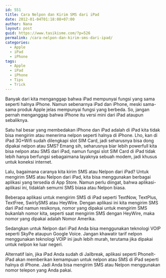 ```yaml
---
id: 551
title: Cara Nelpon dan Kirim SMS dari iPad
date: 2012-01-04T01:18:08+07:00
author: Nana
layout: post
guid: https://www.tasikisme.com/?p=526
permalink: /cara-nelpon-dan-kirim-sms-dari-ipad/
categories:
  - Apple
  - iPad
  - iPhone
tags:
  - Apple
  - iPad
  - iPhone
  - Tips
  - Trick
---
```

Banyak dari kita menganggap bahwa iPad mempunyai fungsi yang sama seperti halnya iPhone. Namun sebenarnya iPad dan iPhone, meski sama-sama produk Apple jelas mempunyai fungsi yang berbeda. So, jangan pernah menganggap bahwa iPhone itu versi mini dari iPad ataupun sebaliknya.

Satu hal besar yang membedakan iPhone dan iPad adalah di iPad kita tidak bisa mengirim atau menerima nelpon seperti halnya di iPhone. Lho, kan di iPad 3G+Wifi sudah dilengkapi slot SIM Card, jadi seharusnya bisa dong dipakai nelpon atau SMS? Emang sih, seharusnya biar lebih powerfull kita bisa nelpon atau SMS dari iPad, namun fungsi slot SIM Card di iPad tidak lebih hanya berfungsi sebagaimana layaknya sebuah modem, jadi khusus untuk koneksi internet.

Lalu, bagaimana caranya kita kirim SMS atau Nelpon dari iPad? Untuk mengirim SMS atau Nelpon dari iPad, kita bisa menggunakan berbagai aplikasi yang tersedia di App Store. Namun perlu diingat, bahwa aplikasi-aplikasi ini, tidaklah semurni SMS biasa atau Nelpon biasa.

Beberapa aplikasi untuk mengirim SMS di iPad seperti TextNow, TextPlus, TextFree, SwirlySMS atau HeyWire. Dengan aplikasi ini kita mengirim SMS dari iPad namun resikonya, nomor yang dipakai untuk mengirim SMS bukanlah nomor kita, seperti saat mengirim SMS dengan HeyWire, maka nomor yang dipakai adalah Nomor Amerika.

Sedangkan untuk Nelpon dari iPad Anda bisa menggunakan teknologi VOIP seperti SkyPe ataupun Google Voice. Jangan khawatir tarif nelpon menggunakan teknologi VOIP ini jauh lebih murah, terutama jika dipakai untuk nelpon ke luar negeri.

Alternatif lain, jika iPad Anda sudah di Jailbreak, aplikasi seperti PhoneIt-iPad akan memberikan kemampuan untuk nelpon atau SMS di iPad seperti halnya di iPhone. Jadi Anda bisa mengirim SMS atau Nelpon menggunakan nomor telepon yang Anda pakai.